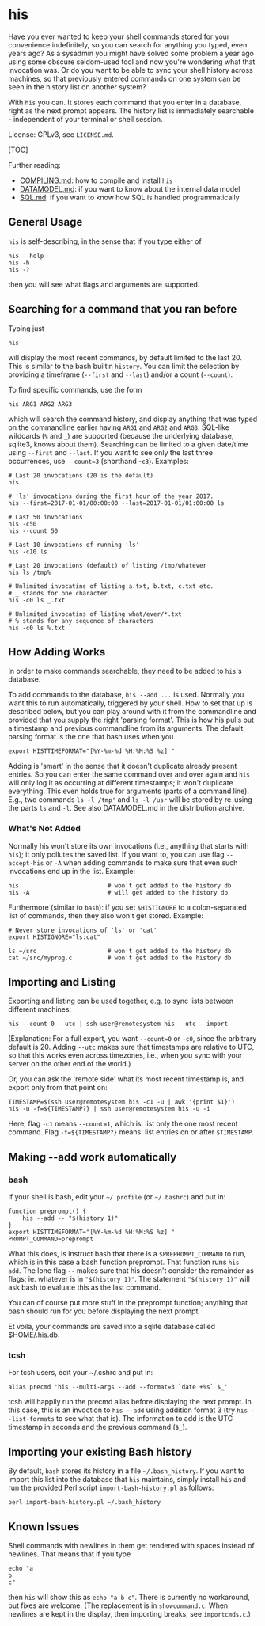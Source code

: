 # his

Have you ever wanted to keep your shell commands stored for your convenience
indefinitely, so you can search for anything you typed, even years ago? As a
sysadmin you might have solved some problem a year ago using some obscure
seldom-used tool and now you're wondering what that invocation was. Or do you
want to be able to sync your shell history across machines, so that previously
entered commands on one system can be seen in the history list on another
system?

With `his` you can. It stores each command that you enter in a database, right
as the next prompt appears. The history list is immediately searchable -
independent of your terminal or shell session.

License: GPLv3, see `LICENSE.md`.

[TOC]

Further reading:

*  [COMPILING.md](COMPILING.md): how to compile and install `his`
*  [DATAMODEL.md](DATAMODEL.md): if you want to know about the internal data
   model
*  [SQL.md](SQL.md): if you want to know how SQL is handled programmatically

## General Usage

`his` is self-describing, in the sense that if you type either of

```shell
his --help
his -h
his -?
```

then you will see what flags and arguments are supported.

## Searching for a command that you ran before

Typing just

```shell
his
```

will display the most recent commands, by default limited to the last 20. This
is similar to the bash builtin `history`. You can limit the selection by
providing a timeframe (`--first` and `--last`) and/or a count (`--count`).

To find specific commands, use the form

```shell
his ARG1 ARG2 ARG3
```

which will search the command history, and display anything that was typed
on the commandline earlier having `ARG1` and `ARG2` and `ARG3`. SQL-like
wildcards (`%` and `_`) are supported (because the underlying database,
sqlite3, knows about them). Searching can be limited to a given date/time
using `--first` and `--last`. If you want to see only the last three
occurrences, use `--count=3` (shorthand -`c3`). Examples:

```shell
# Last 20 invocations (20 is the default)
his

# 'ls' invocations during the first hour of the year 2017.
his --first=2017-01-01/00:00:00 --last=2017-01-01/01:00:00 ls

# Last 50 invocations
his -c50
his --count 50

# Last 10 invocations of running 'ls'
his -c10 ls

# Last 20 invocations (default) of listing /tmp/whatever
his ls /tmp%

# Unlimited invocatins of listing a.txt, b.txt, c.txt etc.
# _ stands for one character
his -c0 ls _.txt

# Unlimited invocatins of listing what/ever/*.txt
# % stands for any sequence of characters
his -c0 ls %.txt
```

## How Adding Works

In order to make commands searchable, they need to be added to `his`'s database.

To add commands to the database, `his --add ...` is used. Normally you want
this to run automatically, triggered by your shell. How to set that up is
described below, but you can play around with it from the commandline and
provided that you supply the right 'parsing format'. This is how his pulls out
a timestamp and previous commandline from its arguments. The default parsing
format is the one that bash uses when you

```shell
export HISTTIMEFORMAT="[%Y-%m-%d %H:%M:%S %z] "
```

Adding is 'smart' in the sense that it doesn't duplicate already present
entries. So you can enter the same command over and over again and `his` will
only log it as occurring at different timestamps; it won't duplicate
everything. This even holds true for arguments (parts of a command line). E.g.,
two commands `ls -l /tmp'` and `ls -l /usr` will be stored by re-using the
parts `ls` and `-l`. See also DATAMODEL.md in the distribution archive.

### What's Not Added

Normally his won't store its own invocations (i.e., anything that starts with
`his`); it only pollutes the saved list. If you want to, you can use flag
`--accept-his` or `-A` when adding commands to make sure that even such
invocations end up in the list. Example:

```shell
his                         # won't get added to the history db
his -A                      # will get added to the history db
```

Furthermore (similar to `bash`): if you set `$HISTIGNORE` to a colon-separated
list of commands, then they also won't get stored. Example:

```shell
# Never store invocations of 'ls' or 'cat'
export HISTIGNORE="ls:cat"

ls ~/src                    # won't get added to the history db
cat ~/src/myprog.c          # won't get added to the history db
```

## Importing and Listing

Exporting and listing can be used together, e.g. to sync lists between
different machines:

```shell
his --count 0 --utc | ssh user@remotesystem his --utc --import
```

(Explanation: For a full export, you want `--count=0` or `-c0`, since the
arbitrary default is 20. Adding `--utc` makes sure that timestamps are relative
to UTC, so that this works even across timezones, i.e., when you sync with your
server on the other end of the world.)

Or, you can ask the 'remote side' what its most recent timestamp is, and
export only from that point on:

```shell
TIMESTAMP=$(ssh user@remotesystem his -c1 -u | awk '{print $1}')
his -u -f=${TIMESTAMP?} | ssh user@remotesystem his -u -i
```

Here, flag `-c1` means `--count=1`, which is: list only the one most recent
command. Flag `-f=${TIMESTAMP?}` means: list entries on or after `$TIMESTAMP`.

## Making --add work automatically

### bash

If your shell is bash, edit your `~/.profile` (or `~/.bashrc`) and put in:

```shell
function preprompt() {
    his --add -- "$(history 1)"
}
export HISTTIMEFORMAT="[%Y-%m-%d %H:%M:%S %z] "
PROMPT_COMMAND=preprompt
```

What this does, is instruct bash that there is a `$PREPROMPT_COMMAND` to run,
which is in this case a bash function preprompt. That function runs `his
--add`. The lone flag `--` makes sure that his doesn't consider the remainder
as flags; ie. whatever is in `"$(history 1)"`. The statement `"$(history 1)"`
will ask bash to evaluate this as the last command.

You can of course put more stuff in the preprompt function; anything
that bash should run for you before displaying the next prompt.

Et voila, your commands are saved into a sqlite database called
$HOME/.his.db.

### tcsh

For tcsh users, edit your ~/.cshrc and put in:

```shell
alias precmd 'his --multi-args --add --format=3 `date +%s` $_'
```

tcsh will happily run the precmd alias before displaying the next prompt.
In this case, this is an invoction to `his --add` using addition format 3
(try `his --list-formats` to see what that is). The information to add is
the UTC timestamp in seconds and the previous command (`$_`).

## Importing your existing Bash history

By default, `bash` stores its history in a file `~/.bash_history`. If you want
to import this list into the database that `his` maintains, simply install `his`
and run the provided Perl script `import-bash-history.pl` as follows:

```shell
perl import-bash-history.pl ~/.bash_history
```

## Known Issues

Shell commands with newlines in them get rendered with spaces instead of
newlines. That means that if you type

```shell
echo "a
b
c"
```

then `his` will show this as `echo "a b c"`. There is currently no workaround,
but fixes are welcome. (The replacement is in `showcommand.c`. When newlines
are kept in the display, then importing breaks, see `importcmds.c`.)